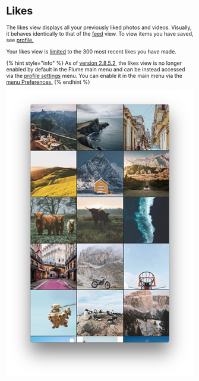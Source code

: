 # Likes

The likes view displays all your previously liked photos and videos. Visually, it behaves identically to that of the [feed](feed.md) view. To view items you have saved, see [profile.](profile/#saved-items)

Your likes view is [limited](../misc/limits.md) to the 300 most recent likes you have made.

{% hint style="info" %}
As of [version 2.8.5.2](../general/whatsnew.md#2-8-5-2), the likes view is no longer enabled by default in the Flume main menu and can be instead accessed via the [profile settings](profile/settings/) menu. You can enable it in the main menu via the [menu Preferences.](../preferences/menu/)
{% endhint %}

![](../.gitbook/assets/feed-grid%20%281%29.png)

